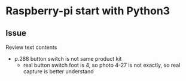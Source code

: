 # Raspberry-pi start with Python3

## Issue
Review text contents

* p.288 button switch is not same product kit
  - real button switch foot is 4, so photo  4-27 is not exactly, so real capture is better understand

